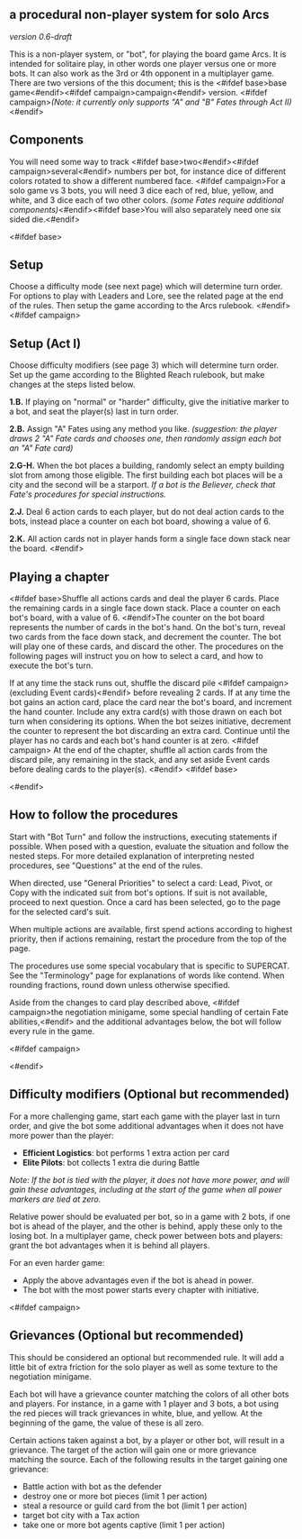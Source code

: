 ## a procedural non-player system for solo Arcs

*version 0.6-draft*

This is a non-player system, or "bot", for playing the board game Arcs. It is intended for solitaire play, in other words one player versus one or more bots. It can also work as the 3rd or 4th opponent in a multiplayer game. There are two versions of the this document; this is the <#ifdef base>base game<#endif><#ifdef campaign>campaign<#endif> version. <#ifdef campaign>*(Note: it currently only supports "A" and "B" Fates through Act II)*<#endif>

## Components

You will need some way to track <#ifdef base>two<#endif><#ifdef campaign>several<#endif> numbers per bot, for instance dice of different colors rotated to show a different numbered face. <#ifdef campaign>For a solo game vs 3 bots, you will need 3 dice each of red, blue, yellow, and white, and 3 dice each of two other colors. *(some Fates require additional components)*<#endif><#ifdef base>You will also separately need one six sided die.<#endif>

<#ifdef base>
## Setup

Choose a difficulty mode (see next page) which will determine turn order. For options to play with Leaders and Lore, see the related page at the end of the rules. Then setup the game according to the Arcs rulebook.
<#endif>
<#ifdef campaign>
## Setup (Act I)

Choose difficulty modifiers (see page 3) which will determine turn order. Set up the game according to the Blighted Reach rulebook, but make changes at the steps listed below.

**1.B.** If playing on "normal" or "harder" difficulty, give the initiative marker to a bot, and seat the player(s) last in turn order.

**2.B.** Assign "A" Fates using any method you like. *(suggestion: the player draws 2 "A" Fate cards and chooses one, then randomly assign each bot an "A" Fate card)*

**2.G-H.** When the bot places a building, randomly select an empty building slot from among those eligible. The first building each bot places will be a city and the second will be a starport. *If a bot is the Believer, check that Fate's procedures for special instructions.*

**2.J.** Deal 6 action cards to each player, but do not deal action cards to the bots, instead place a counter on each bot board, showing a value of 6.

**2.K.** All action cards not in player hands form a single face down stack near the board.
<#endif>

## Playing a chapter

<#ifdef base>Shuffle all actions cards and deal the player 6 cards. Place the remaining cards in a single face down stack. Place a counter on each bot's board, with a value of 6. <#endif>The counter on the bot board represents the number of cards in the bot's hand. On the bot's turn, reveal two cards from the face down stack, and decrement the counter. The bot will play one of these cards, and discard the other. The procedures on the following pages will instruct you on how to select a card, and how to execute the bot's turn.

If at any time the stack runs out, shuffle the discard pile <#ifdef campaign>(excluding Event cards)<#endif> before revealing 2 cards. If at any time the bot gains an action card, place the card near the bot's board, and increment the hand counter. Include any extra card(s) with those drawn on each bot turn when considering its options. When the bot seizes initiative, decrement the counter to represent the bot discarding an extra card. Continue until the player has no cards and each bot's hand counter is at zero.
<#ifdef campaign>
At the end of the chapter, shuffle all action cards from the discard pile, any remaining in the stack, and any set aside Event cards before dealing cards to the player(s).
<#endif>
<#ifdef base><div class="pagebreak"> </div><#endif>

## How to follow the procedures

Start with "Bot Turn" and follow the instructions, executing statements if possible. When posed with a question, evaluate the situation and follow the nested steps. For more detailed explanation of interpreting nested procedures, see "Questions" at the end of the rules.

When directed, use "General Priorities" to select a card: Lead, Pivot, or Copy with the indicated suit from bot's options. If suit is not available, proceed to next question. Once a card has been selected, go to the page for the selected card's suit.

When multiple actions are available, first spend actions according to highest priority, then if actions remaining, restart the procedure from the top of the page.

The procedures use some special vocabulary that is specific to SUPERCAT. See the "Terminology" page for explanations of words like contend. When rounding fractions, round down unless otherwise specified.

Aside from the changes to card play described above, <#ifdef campaign>the negotiation minigame, some special handling of certain Fate abilities,<#endif> and the additional advantages below, the bot will follow every rule in the game.

<#ifdef campaign><div class="pagebreak"> </div><#endif>

## Difficulty modifiers (Optional but recommended)

For a more challenging game, start each game with the player last in turn order, and give the bot some additional advantages when it does not have more power than the player:

- **Efficient Logistics**: bot performs 1 extra action per card
- **Elite Pilots**: bot collects 1 extra die during Battle

*Note: If the bot is tied with the player, it does not have more power, and will gain these advantages, including at the start of the game when all power markers are tied at zero.*

Relative power should be evaluated per bot, so in a game with 2 bots, if one bot is ahead of the player, and the other is behind, apply these only to the losing bot. In a multiplayer game, check power between bots and players: grant the bot advantages when it is behind all players.

For an even harder game:

- Apply the above advantages even if the bot is ahead in power.
- The bot with the most power starts every chapter with initiative.

<#ifdef campaign>
## Grievances (Optional but recommended)

This should be considered an optional but recommended rule. It will add a little bit of extra friction for the solo player as well as some texture to the negotiation minigame.

Each bot will have a grievance counter matching the colors of all other bots and players. For instance, in a game with 1 player and 3 bots, a bot using the red pieces will track grievances in white, blue, and yellow. At the beginning of the game, the value of these is all zero.

Certain actions taken against a bot, by a player or other bot, will result in a grievance. The target of the action will gain one or more grievance matching the source. Each of the following results in the target gaining one grievance:

* Battle action with bot as the defender
* destroy one or more bot pieces (limit 1 per action)
* steal a resource or guild card from the bot (limit 1 per action)
* target bot city with a Tax action
* take one or more bot agents captive (limit 1 per action)
<div class="pagebreak"> </div>
